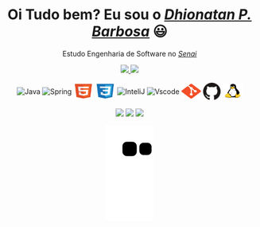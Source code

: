 <div>
  <h1 align="center">Oi Tudo bem? Eu sou o <a href="https://www.linkedin.com/in/dhionatanbarbosa/"><i>Dhionatan P. Barbosa</i></a> 😃️</h1>
  <p align="center">Estudo Engenharia de Software no <a href="https://senaigoias.com.br/faculdade-fatesg/"><i>Senai</i></a> 
    
</div>



<div align="center">
  <a href="https://github.com/Dhionata-n">
    <img height="150em" src="https://github-readme-stats.vercel.app/api?username=Dhionata-n&count_private=true&include_all_commits=true&show_icons=true&theme=dracula&hide_border=false&show_owner=true"/>
    <img height="150em" src="https://github-readme-stats.vercel.app/api/top-langs/?username=Dhionata-n&theme=dracula&hide_border=false&&layout=compact"/>
  </a>
</div>

<div align="center" valign="top"><br>

  <img align="center" alt="Java" height="30" width="40" src="https://cdn.jsdelivr.net/gh/devicons/devicon/icons/java/java-original.svg">
  <img align="center" alt="Spring" height="30" width="40" src="https://cdn.jsdelivr.net/gh/devicons/devicon/icons/spring/spring-original.svg">  
  <img align="center" alt="HTML" height="30" width="40" src="https://raw.githubusercontent.com/devicons/devicon/master/icons/html5/html5-original.svg">
  <img align="center" alt="CSS" height="30" width="40" src="https://raw.githubusercontent.com/devicons/devicon/master/icons/css3/css3-original.svg">
  <img align="center" alt="InteliJ" height="30" width="40" src="https://cdn.jsdelivr.net/gh/devicons/devicon/icons/intellij/intellij-original.svg">
  <img align="center" alt="Vscode" height="30" width="40" src="https://cdn.jsdelivr.net/gh/devicons/devicon/icons/vscode/vscode-original.svg">
  <img align="center" alt="git" height="30" width="40" src="https://raw.githubusercontent.com/devicons/devicon/master/icons/git/git-original.svg">
  <img align="center" alt="github" height="35" width="35" src="GitHub.png">  
<!--   <img align="center" alt="github" height="30" width="40" src="https://raw.githubusercontent.com/devicons/devicon/master/icons/github/github-original.svg"> -->
  <img align="center" alt="linux" height="30" width="40" src="https://raw.githubusercontent.com/devicons/devicon/master/icons/linux/linux-original.svg">
</div><br>

<div align="center">
  <a href="https://api.whatsapp.com/send?phone=5562981940828&text=%22Ol%C3%A1%22/" target="_blank"><img src="https://img.shields.io/badge/WhatsApp-25D366?style=for-the-badge&logo=whatsapp&logoColor=white" target="_blank"></a>
   <a href="https://www.linkedin.com/in/dhionatanbarbosa/" target="_blank"><img src="https://img.shields.io/badge/-LinkedIn-%230077B5?style=for-the-badge&logo=linkedin&logoColor=white" target="_blank"></a> 
  <a href="mailto:edhionatan.dvg@gmail.com"><img src="https://img.shields.io/badge/-Gmail-%23333?style=for-the-badge&logo=gmail&logoColor=white" target="_blank"></a>
</div>

<div align="center">
  
  ![Snake animation](https://github.com/Dhionata-n/Dhionata-n/blob/output/github-contribution-grid-snake.svg)
 
</div>
 

